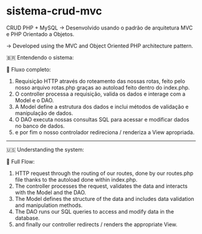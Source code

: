 # sistema-crud-mvc
CRUD PHP + MySQL 
-> Desenvolvido usando o padrão de arquitetura MVC e PHP Orientado a Objetos.

-> Developed using the MVC and Object Oriented PHP architecture pattern.

🇧🇷 Entendendo o sistema:

🔄 Fluxo completo:
1. Requisição HTTP através do roteamento das nossas rotas, feito pelo nosso arquivo rotas.php graças ao autoload feito dentro do index.php.
2. O controller processa a requisição, valida os dados e interage com a Model e o DAO.
3. A Model define a estrutura dos dados e inclui métodos de validação e manipulação de dados.
4. O DAO executa nossas consultas SQL para acessar e modificar dados no banco de dados.
5. e por fim o nosso controlador redireciona / renderiza a View apropriada.

______

🇺🇸 Understanding the system: 

🔄 Full Flow:

1. HTTP request through the routing of our routes, done by our routes.php file thanks to the autoload done within index.php.
2. The controller processes the request, validates the data and interacts with the Model and the DAO.
3. The Model defines the structure of the data and includes data validation and manipulation methods.
4. The DAO runs our SQL queries to access and modify data in the database.
5. and finally our controller redirects / renders the appropriate View.


